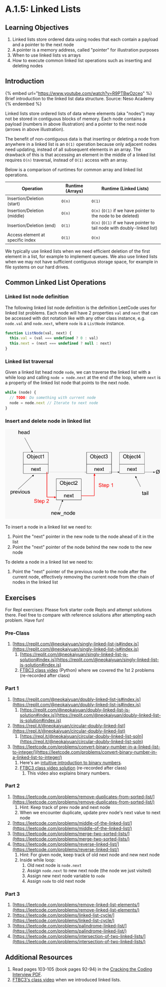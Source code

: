 # A.1.5: Linked Lists

## Learning Objectives

1. Linked lists store ordered data using nodes that each contain a payload and a pointer to the next node
2. A pointer is a memory address, called "pointer" for illustration purposes
3. When to use linked lists vs arrays
4. How to execute common linked list operations such as inserting and deleting nodes

## Introduction

{% embed url="https://www.youtube.com/watch?v=R9PTBwOzceo" %}
Brief introduction to the linked list data structure. Source: Neso Academy
{% endembed %}

Linked lists store ordered lists of data where elements (aka "nodes") may not be stored in contiguous blocks of memory. Each node contains a payload (numbers in above illustration) and a pointer to the next node (arrows in above illustration).&#x20;

The benefit of non-contiguous data is that inserting or deleting a node from anywhere in a linked list is an `O(1)` operation because only adjacent nodes need updating, instead of all subsequent elements in an array. The drawback of this is that accessing an element in the middle of a linked list requires `O(n)` traversal, instead of `O(1)` access with an array.

Below is a comparison of runtimes for common array and linked list operations.

| Operation                        | Runtime (Arrays) | Runtime (Linked Lists)                                                  |
| -------------------------------- | ---------------- | ----------------------------------------------------------------------- |
| Insertion/Deletion (start)       | `O(n)`           | `O(1)`                                                                  |
| Insertion/Deletion (middle)      | `O(n)`           | `O(n)` (`O(1)` if we have pointer to the node to be deleted)            |
| Insertion/Deletion (end)         | `O(1)`           | `O(n)` (`O(1)` if we have pointer to tail node with doubly-linked list) |
| Access element at specific index | `O(1)`           | `O(n)`                                                                  |

We typically use linked lists when we need efficient deletion of the first element in a list, for example to implement queues. We also use linked lists when we may not have sufficient contiguous storage space, for example in file systems on our hard drives.

## Common Linked List Operations

### Linked list node definition

The following linked list node definition is the definition LeetCode uses for linked list problems. Each node will have 2 properties `val` and `next` that can be accessed with dot notation like with any other class instance, e.g. `node.val` and `node.next`, where `node` is a `ListNode` instance.

```javascript
function ListNode(val, next) {
  this.val = (val === undefined ? 0 : val)
  this.next = (next === undefined ? null : next)
}
```

### Linked list traversal

Given a linked list head node `node`, we can traverse the linked list with a while loop and calling `node = node.next` at the end of the loop, where `next` is a property of the linked list node that points to the next node.

```javascript
while (node) {
  // TODO: Do something with current node
  node = node.next // Iterate to next node
}
```

### Insert and delete node in linked list

![Steps to insert a node in a linked list. Source: University of San Francisco](../../.gitbook/assets/image.png)

To insert a node in a linked list we need to:

1. Point the "next" pointer in the new node to the node ahead of it in the list
2. Point the "next" pointer of the node behind the new node to the new node

To delete a node in a linked list we need to:

1. Point the "next" pointer of the previous node to the node after the current node, effectively removing the current node from the chain of nodes in the linked list

## Exercises

For Repl exercises: Please fork starter code Repls and attempt solutions there. Feel free to compare with reference solutions after attempting each problem. Have fun!

### Pre-Class

1. [https://replit.com/@neokaiyuan/singly-linked-list-js#index.js](https://replit.com/@neokaiyuan/singly-linked-list-js#index.js)
   1. [https://replit.com/@neokaiyuan/singly-linked-list-js-solution#index.js](https://replit.com/@neokaiyuan/singly-linked-list-js-solution#index.js)
   2. [FTBC3 class video](https://youtu.be/qewAXA\_vkpE?t=2004) (Python) where we covered the 1st 2 problems (re-recorded after class)

### Part 1

1. [https://replit.com/@neokaiyuan/doubly-linked-list-js#index.js](https://replit.com/@neokaiyuan/doubly-linked-list-js#index.js)
   1. [https://replit.com/@neokaiyuan/doubly-linked-list-js-solution#index.js](https://replit.com/@neokaiyuan/doubly-linked-list-js-solution#index.js)
2. [https://repl.it/@neokaiyuan/circular-doubly-linked-list](https://repl.it/@neokaiyuan/circular-doubly-linked-list)
   1. [https://repl.it/@neokaiyuan/circular-doubly-linked-list-soln](https://repl.it/@neokaiyuan/circular-doubly-linked-list-soln)
3. [https://leetcode.com/problems/convert-binary-number-in-a-linked-list-to-integer/](https://leetcode.com/problems/convert-binary-number-in-a-linked-list-to-integer/)
   1. Here's an [intuitive introduction to binary numbers](https://www.mathsisfun.com/binary-number-system.html).
   2. [FTBC3 class video solution](https://youtu.be/qewAXA\_vkpE?t=2372) (re-recorded after class)
      1. This video also explains binary numbers.

### Part 2

1. [https://leetcode.com/problems/remove-duplicates-from-sorted-list/](https://leetcode.com/problems/remove-duplicates-from-sorted-list/)
   1. Hint: Keep track of prev node and next node
   2. When we encounter duplicate, update prev node's next value to next node
2. [https://leetcode.com/problems/middle-of-the-linked-list/](https://leetcode.com/problems/middle-of-the-linked-list/)
3. [https://leetcode.com/problems/merge-two-sorted-lists/](https://leetcode.com/problems/merge-two-sorted-lists/)
4. [https://leetcode.com/problems/reverse-linked-list/](https://leetcode.com/problems/reverse-linked-list/)
   1. Hint: For given node, keep track of old next node and new next node
   2. Inside while loop:
      1. Old next node is `node.next`
      2. Assign `node.next` to new next node (the node we just visited)
      3. Assign new next node variable to `node`
      4. Assign `node` to old next node

### Part 3

1. [https://leetcode.com/problems/remove-linked-list-elements/](https://leetcode.com/problems/remove-linked-list-elements/)
2. [https://leetcode.com/problems/linked-list-cycle/](https://leetcode.com/problems/linked-list-cycle/)
3. [https://leetcode.com/problems/palindrome-linked-list/](https://leetcode.com/problems/palindrome-linked-list/)
4. [https://leetcode.com/problems/intersection-of-two-linked-lists/](https://leetcode.com/problems/intersection-of-two-linked-lists/)

## Additional Resources

1. Read pages 103-105 (book pages 92-94) in the [Cracking the Coding Interview PDF](https://drive.google.com/file/d/1M3uvavrprW\_xmbSFHAe3Q4RgfgFwEfwy/view?usp=sharing).
2. [FTBC3's class video](https://youtu.be/qewAXA\_vkpE?t=1596) when we introduced linked lists.

